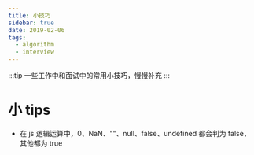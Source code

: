 ```yaml
---
title: 小技巧
sidebar: true
date: 2019-02-06
tags:
  - algorithm
  - interview
---
```


:::tip
一些工作中和面试中的常用小技巧，慢慢补充
:::

<!-- more -->

# 小 tips

- 在 js 逻辑运算中，0、NaN、""、null、false、undefined 都会判为 false，其他都为 true

<Valine></Valine>
